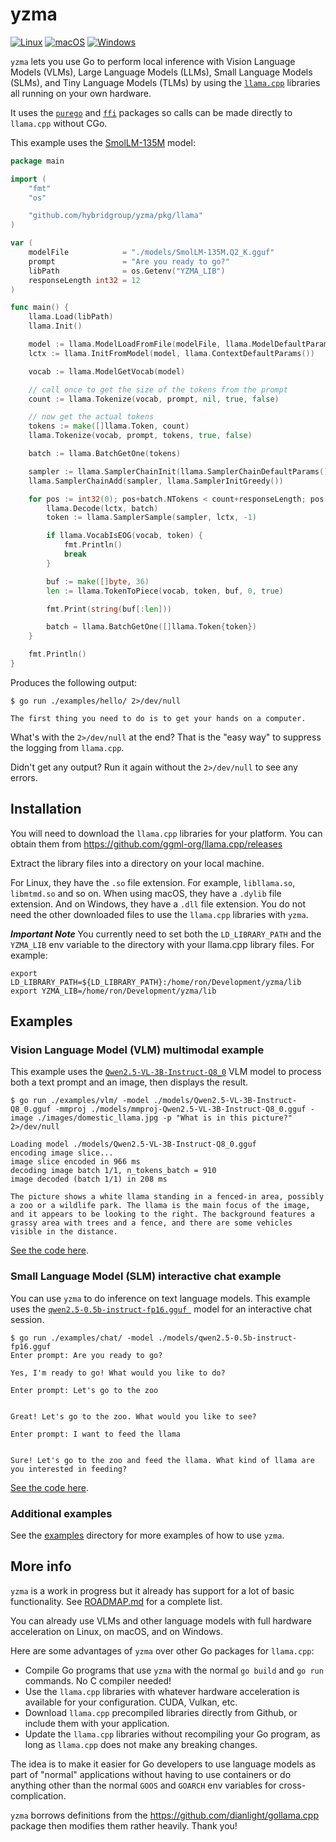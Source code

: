 # yzma

[![Linux](https://github.com/hybridgroup/yzma/actions/workflows/linux.yml/badge.svg)](https://github.com/hybridgroup/yzma/actions/workflows/linux.yml) [![macOS](https://github.com/hybridgroup/yzma/actions/workflows/macos.yml/badge.svg)](https://github.com/hybridgroup/yzma/actions/workflows/macos.yml) [![Windows](https://github.com/hybridgroup/yzma/actions/workflows/windows.yml/badge.svg)](https://github.com/hybridgroup/yzma/actions/workflows/windows.yml)

`yzma` lets you use Go to perform local inference with Vision Language Models (VLMs), Large Language Models (LLMs), Small Language Models (SLMs), and Tiny Language Models (TLMs) by using the [`llama.cpp`](https://github.com/ggml-org/llama.cpp) libraries all running on your own hardware.

It uses the [`purego`](https://github.com/ebitengine/purego) and [`ffi`](https://github.com/JupiterRider/ffi) packages so calls can be made directly to `llama.cpp` without CGo.

This example uses the [SmolLM-135M](https://huggingface.co/QuantFactory/SmolLM-135M-GGUF) model:

```go
package main

import (
	"fmt"
	"os"

	"github.com/hybridgroup/yzma/pkg/llama"
)

var (
	modelFile            = "./models/SmolLM-135M.Q2_K.gguf"
	prompt               = "Are you ready to go?"
	libPath              = os.Getenv("YZMA_LIB")
	responseLength int32 = 12
)

func main() {
	llama.Load(libPath)
	llama.Init()

	model := llama.ModelLoadFromFile(modelFile, llama.ModelDefaultParams())
	lctx := llama.InitFromModel(model, llama.ContextDefaultParams())

	vocab := llama.ModelGetVocab(model)

	// call once to get the size of the tokens from the prompt
	count := llama.Tokenize(vocab, prompt, nil, true, false)

	// now get the actual tokens
	tokens := make([]llama.Token, count)
	llama.Tokenize(vocab, prompt, tokens, true, false)

	batch := llama.BatchGetOne(tokens)

	sampler := llama.SamplerChainInit(llama.SamplerChainDefaultParams())
	llama.SamplerChainAdd(sampler, llama.SamplerInitGreedy())

	for pos := int32(0); pos+batch.NTokens < count+responseLength; pos += batch.NTokens {
		llama.Decode(lctx, batch)
		token := llama.SamplerSample(sampler, lctx, -1)

		if llama.VocabIsEOG(vocab, token) {
			fmt.Println()
			break
		}

		buf := make([]byte, 36)
		len := llama.TokenToPiece(vocab, token, buf, 0, true)

		fmt.Print(string(buf[:len]))

		batch = llama.BatchGetOne([]llama.Token{token})
	}

	fmt.Println()
}
```

Produces the following output:

```shell
$ go run ./examples/hello/ 2>/dev/null

The first thing you need to do is to get your hands on a computer.
```

What's with the `2>/dev/null` at the end? That is the "easy way" to suppress the logging from `llama.cpp`.

Didn't get any output? Run it again without the `2>/dev/null` to see any errors.

## Installation

You will need to download the `llama.cpp` libraries for your platform. You can obtain them from https://github.com/ggml-org/llama.cpp/releases

Extract the library files into a directory on your local machine.

For Linux, they have the `.so` file extension. For example, `libllama.so`, `libmtmd.so` and so on. When using macOS, they have a `.dylib` file extension. And on Windows, they have a `.dll` file extension. You do not need the other downloaded files to use the `llama.cpp` libraries with `yzma`.

***Important Note***
You currently need to set both the `LD_LIBRARY_PATH` and the `YZMA_LIB` env variable to the directory with your llama.cpp library files. For example:

```shell
export LD_LIBRARY_PATH=${LD_LIBRARY_PATH}:/home/ron/Development/yzma/lib
export YZMA_LIB=/home/ron/Development/yzma/lib
```

## Examples

### Vision Language Model (VLM) multimodal example

This example uses the [`Qwen2.5-VL-3B-Instruct-Q8_0`](https://huggingface.co/ggml-org/Qwen2.5-VL-3B-Instruct-GGUF) VLM model to process both a text prompt and an image, then displays the result.

```shell
$ go run ./examples/vlm/ -model ./models/Qwen2.5-VL-3B-Instruct-Q8_0.gguf -mmproj ./models/mmproj-Qwen2.5-VL-3B-Instruct-Q8_0.gguf -image ./images/domestic_llama.jpg -p "What is in this picture?" 2>/dev/null

Loading model ./models/Qwen2.5-VL-3B-Instruct-Q8_0.gguf
encoding image slice...
image slice encoded in 966 ms
decoding image batch 1/1, n_tokens_batch = 910
image decoded (batch 1/1) in 208 ms

The picture shows a white llama standing in a fenced-in area, possibly a zoo or a wildlife park. The llama is the main focus of the image, and it appears to be looking to the right. The background features a grassy area with trees and a fence, and there are some vehicles visible in the distance.
```

[See the code here](./examples/vlm/main.go).

### Small Language Model (SLM) interactive chat example

You can use `yzma` to do inference on text language models. This example uses the [`qwen2.5-0.5b-instruct-fp16.gguf `](https://huggingface.co/Qwen/Qwen2.5-0.5B-Instruct-GGUF) model for an interactive chat session.

```shell
$ go run ./examples/chat/ -model ./models/qwen2.5-0.5b-instruct-fp16.gguf
Enter prompt: Are you ready to go?

Yes, I'm ready to go! What would you like to do?

Enter prompt: Let's go to the zoo


Great! Let's go to the zoo. What would you like to see?

Enter prompt: I want to feed the llama 


Sure! Let's go to the zoo and feed the llama. What kind of llama are you interested in feeding?
```

[See the code here](./examples/chat/main.go).

### Additional examples

See the [examples](./examples/) directory for more examples of how to use `yzma`.

## More info

`yzma` is a work in progress but it already has support for a lot of basic functionality. See [ROADMAP.md](./ROADMAP.md) for a complete list.

You can already use VLMs and other language models with full hardware acceleration on Linux, on macOS, and on Windows.

Here are some advantages of `yzma` over other Go packages for `llama.cpp`:

- Compile Go programs that use `yzma` with the normal `go build` and `go run` commands. No C compiler needed!
- Use the `llama.cpp` libraries with whatever hardware acceleration is available for your configuration. CUDA, Vulkan, etc.
- Download `llama.cpp` precompiled libraries directly from Github, or include them with your application.
- Update the `llama.cpp` libraries without recompiling your Go program, as long as `llama.cpp` does not make any breaking changes.

The idea is to make it easier for Go developers to use language models as part of "normal" applications without having to use containers or do anything other than the normal `GOOS` and `GOARCH` env variables for cross-complication.

`yzma` borrows definitions from the https://github.com/dianlight/gollama.cpp package then modifies them rather heavily. Thank you!
